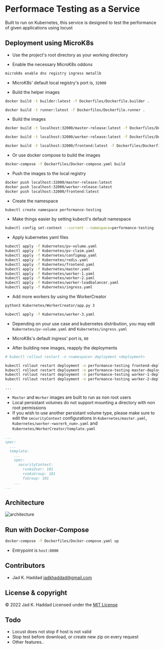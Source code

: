 # Performace Testing as a Service
Built to run on Kubernetes, this service is designed to test the performance of given applications using locust

## Deployment using MicroK8s

* Use the project's root directory as your working directory

* Enable the necessary MicroK8s oddons
```sh
microk8s enable dns registry ingress metallb
```
* MicroK8s' default local registry's port is, ```32000```

* Build the helper images
```sh
docker build -t builder:latest -f Dockerfiles/Dockerfile.builder .
```
```sh
docker build -t runner:latest -f Dockerfiles/Dockerfile.runner .
```
* Build the images
```sh
docker build -t localhost:32000/master-release:latest -f Dockerfiles/Dockerfile.master-release .
```
```sh
docker build -t localhost:32000/worker-release:latest -f Dockerfiles/Dockerfile.worker-release .
```
```sh
docker build -t localhost:32000/frontend:latest -f Dockerfiles/Dockerfile.frontend .
```
* Or use docker compose to build the images
```sh
docker-compose -f Dockerfiles/Docker-compose.yaml build
```
* Push the images to the local registry
```sh
docker push localhost:32000/master-release:latest
docker push localhost:32000/worker-release:latest
docker push localhost:32000/frontend:latest
```
* Create the namespace
```sh
kubectl create namespace performance-testing
```
* Make things easier by setting kubectl's default namespace
```sh
kubectl config set-context --current --namespace=performance-testing
```
* Apply kubernetes yaml files
```sh
kubectl apply -f Kubernetes/pv-volume.yaml
kubectl apply -f Kubernetes/pv-claim.yaml
kubectl apply -f Kubernetes/configmap.yaml
kubectl apply -f Kubernetes/redis.yaml
kubectl apply -f Kubernetes/frontend.yaml
kubectl apply -f Kubernetes/master.yaml
kubectl apply -f Kubernetes/worker-1.yaml
kubectl apply -f Kubernetes/worker-2.yaml
kubectl apply -f Kubernetes/worker-loadbalancer.yaml
kubectl apply -f Kubernetes/ingress.yaml
```
* Add more workers by using the WorkerCreator
```sh
python3 Kubernetes/WorkerCreator/app.py 3

kubectl apply -f Kubernetes/worker-3.yaml
```
* Depending on your use case and kubernetes distribution, you may edit ```Kubernetes/pv-volume.yaml``` and ```Kubernetes/ingress.yaml```

* MicroK8s's default ingress' port is, ```80```

* After building new images, reapply the deployments
```sh
# kubectl rollout restart -n <namespace> deployment <deployment>

kubectl rollout restart deployment -n performance-testing frontend-deployment
kubectl rollout restart deployment -n performance-testing master-deployment
kubectl rollout restart deployment -n performance-testing worker-1-deployment
kubectl rollout restart deployment -n performance-testing worker-2-deployment

...
```
* ```Master``` and ```Worker``` images are built to run as non root users
* Local persistant volumes do not support mounting a directory with non root permissions
* If you wish to use another persistant volume type, please make sure to edit the ```securityContext``` configurations in ```Kubernetes/master.yaml```, ```Kubernetes/worker-<worerk_num>.yaml``` and ```Kubernetes/WorkerCreator/template.yaml```
```yaml
...
spec:
  ...
  template:
    ...
    spec:
      securityContext:
        runAsUser: 101
        runAsGroup: 101
        fsGroup: 101
    ...
...
```

## Architecture
![architecture](https://github.com/JadKHaddad/Rust-Performance-Testing-as-a-Service/blob/main/Assets/architecture.png?raw=true)

## Run with Docker-Compose

```sh
docker-compose -f Dockerfiles/Docker-compose.yaml up
```
* Entrypoint is ```host:8000```

## Contributors
* Jad K. Haddad <jadkhaddad@gmail.com>

## License & copyright
© 2022 Jad K. Haddad
Licensed under the [MIT License](LICENSE)

## Todo
* Locust does not stop if host is not valid
* Stop test before download, or create new zip on every request
* Other features..

